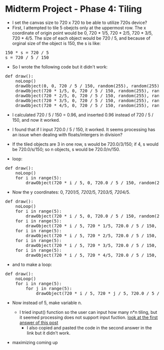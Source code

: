 # Midterm Project - Phase 4: Tiling

- I set the canvas size to 720 x 720 to be able to utilize 720s device?
- First, I attempted to tile 5 obejcts only at the uppermost row. The x coordinate of origin point would be 0, 720 * 1/5, 720 * 2/5, 720 * 3/5, 720 * 4/5. The size of each object would be 720 / 5, and because of orginal size of the object is 150, the s is like:
<pre>
150 * s = 720 / 5
s = 720 / 5 / 150
</pre>

- So I wrote the following code but it didn't work:
<pre>
def draw():
    noLoop()
    drawObject(0, 0, 720 / 5 / 150, random(255), random(255), random(255))
    drawObject(720 * 1/5, 0, 720 / 5 / 150, random(255), random(255), random(255))
    drawObject(720 * 2/5, 0, 720 / 5 / 150, random(255), random(255), random(255))
    drawObject(720 * 3/5, 0, 720 / 5 / 150, random(255), random(255), random(255))
    drawObject(720 * 4/5, 0, 720 / 5 / 150, random(255), random(255), random(255))
</pre>

- I calculated 720 / 5 / 150 = 0.96, and inserted 0.96 instead of 720 / 5 / 150, and now it worked.

- I found that if I input 720.0 / 5 / 150, it worked. It seems processing has an issue when dealing with floats/intergers in division?

- If the tiled objects are 3 in one row, s would be 720.0/3/150; if 4, s would be 720.0/s/150; so n objects, s would be 720.0/n/150.


- loop:
<pre>
def draw():
    noLoop()
    for i in range(5):
        drawObject(720 * i / 5, 0, 720.0 / 5 / 150, random(255), random(255), random(255))
</pre>

- Now the y coordinates: 0, 720*1/5, 720*2/5, 720*3/5, 720*4/5.
<pre>
def draw():
    noLoop()
    for i in range(5):
        drawObject(720 * i / 5, 0, 720.0 / 5 / 150, random(255), random(255), random(255))
    for i in range(5):
        drawObject(720 * i / 5, 720 * 1/5, 720.0 / 5 / 150, random(255), random(255), random(255))
    for i in range(5):
        drawObject(720 * i / 5, 720 * 2/5, 720.0 / 5 / 150, random(255), random(255), random(255))
    for i in range(5):
        drawObject(720 * i / 5, 720 * 3/5, 720.0 / 5 / 150, random(255), random(255), random(255))
    for i in range(5):
        drawObject(720 * i / 5, 720 * 4/5, 720.0 / 5 / 150, random(255), random(255), random(255))
</pre>

- and to make a loop:
<pre>
def draw():
    noLoop()
    for i in range(5):
        for j in range(5):
            drawObject(720 * i / 5, 720 * j / 5, 720.0 / 5 / 150, random(255), random(255), random(255))
</pre>

- Now instead of 5, make variable n.
    - I tried input() function so the user can input how many n*n tiling, but it seemed processing does not support input fuction. [look at the first answer of this post](https://forum.processing.org/two/discussion/23646/how-to-use-input-with-python-processing-running-on-a-mac.html)
        - I also copied and pasted the code in the second answer in the link but it didn't work.

- maximizing coming up